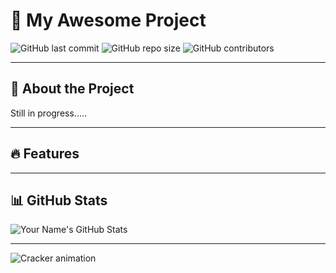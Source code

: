 # 🚀 My Awesome Project

![GitHub last commit](https://img.shields.io/github/last-commit/lokesh-madireddi/vscode)
![GitHub repo size](https://img.shields.io/github/repo-size/lokesh-madireddi/vscode)
![GitHub contributors](https://img.shields.io/github/contributors/lokesh-madireddi/vscode)

---

## 📌 About the Project
Still in progress.....

---

## 🔥 Features

---

## 📊 GitHub Stats  
![Your Name's GitHub Stats](https://github-readme-stats.vercel.app/api?username=lokesh-madireddi&show_icons=true&theme=radical)

---


<img src="https://lokesh-madireddi.github.io/lokesh-madireddi/crackers.svg" alt="Cracker animation" />
